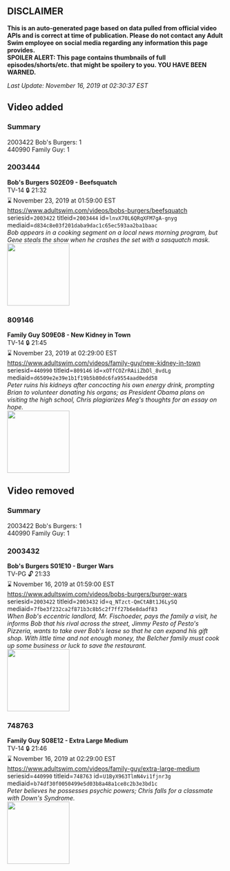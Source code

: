 ## DISCLAIMER
**This is an auto-generated page based on data pulled from official video APIs and is correct at time of publication. Please do not contact any Adult Swim employee on social media regarding any information this page provides.**  
**SPOILER ALERT: This page contains thumbnails of full episodes/shorts/etc. that might be spoilery to you. YOU HAVE BEEN WARNED.**  

_Last Update: November 16, 2019 at 02:30:37 EST_
## Video added
### Summary
2003422 Bob's Burgers: 1  
440990 Family Guy: 1  
### 2003444
**Bob's Burgers S02E09 - Beefsquatch**  
TV-14 🔒 21:32  
⌛ November 23, 2019 at 01:59:00 EST  
https://www.adultswim.com/videos/bobs-burgers/beefsquatch  
seriesid=`2003422` titleid=`2003444` id=`lnvX70L6QRqXFM7gA-gnyg` mediaid=`d834c8e03f201daba9dac1c65ec593aa2ba1baac`  
_Bob appears in a cooking segment on a local news morning program, but Gene steals the show when he crashes the set with a sasquatch mask._  
<a href="https://i.cdn.turner.com/adultswim/big/image-upload/thumbnails/thumb-2_image-152216331674219.jpg"><img src="https://i.cdn.turner.com/adultswim/big/image-upload/thumbnails/thumb-2_image-152216331674219.jpg" height="144px" /></a>
### 809146
**Family Guy S09E08 - New Kidney in Town**  
TV-14 🔒 21:45  
⌛ November 23, 2019 at 02:29:00 EST  
https://www.adultswim.com/videos/family-guy/new-kidney-in-town  
seriesid=`440990` titleid=`809146` id=`xOTfCOZrRAiiZbDl_8vdLg` mediaid=`d6509e2e39e1b1f19b5b80dc6fa9554aad0edd58`  
_Peter ruins his kidneys after concocting his own energy drink, prompting Brian to volunteer donating his organs; as President Obama plans on visiting the high school, Chris plagiarizes Meg's thoughts for an essay on hope._  
<a href="https://i.cdn.turner.com/adultswim/big/image-upload/thumbnails/thumb-2_image-152028747491812.jpg"><img src="https://i.cdn.turner.com/adultswim/big/image-upload/thumbnails/thumb-2_image-152028747491812.jpg" height="144px" /></a>
## Video removed
### Summary
2003422 Bob's Burgers: 1  
440990 Family Guy: 1  
### 2003432
**Bob's Burgers S01E10 - Burger Wars**  
TV-PG 🔓 21:33  
⌛ November 16, 2019 at 01:59:00 EST  
https://www.adultswim.com/videos/bobs-burgers/burger-wars  
seriesid=`2003422` titleid=`2003432` id=`q_NTzct-QmCtABt1J6LySQ` mediaid=`7fbe3f232ca2f871b3c8b5c2f7ff27b6e8dadf83`  
_When Bob's eccentric landlord, Mr. Fischoeder, pays the family a visit, he informs Bob that his rival across the street, Jimmy Pesto of Pesto's Pizzeria, wants to take over Bob's lease so that he can expand his gift shop. With little time and not enough money, the Belcher family must cook up some business or luck to save the restaurant._  
<a href="https://i.cdn.turner.com/adultswim/big/image-upload/thumbnails/thumb-2_image-152148369035519.jpg"><img src="https://i.cdn.turner.com/adultswim/big/image-upload/thumbnails/thumb-2_image-152148369035519.jpg" height="144px" /></a>
### 748763
**Family Guy S08E12 - Extra Large Medium**  
TV-14 🔒 21:46  
⌛ November 16, 2019 at 02:29:00 EST  
https://www.adultswim.com/videos/family-guy/extra-large-medium  
seriesid=`440990` titleid=`748763` id=`U1ByX963TlmN4vi1fjnr3g` mediaid=`b74df30f0050499e5d03b8a48a1ce8c2b3e3bd1c`  
_Peter believes he possesses psychic powers; Chris falls for a classmate with Down's Syndrome._  
<a href="https://i.cdn.turner.com/adultswim/big/image-upload/thumbnails/thumb-2_image-152027957656113.jpg"><img src="https://i.cdn.turner.com/adultswim/big/image-upload/thumbnails/thumb-2_image-152027957656113.jpg" height="144px" /></a>
